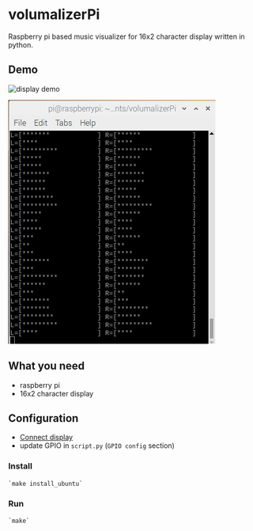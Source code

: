 # volumalizerPi
Raspberry pi based music visualizer for 16x2 character display written in python.

## Demo

![display demo](assets/display_test.gif)

![console demo](assets/console_test.gif)

## What you need
* raspberry pi
* 16x2 character display

## Configuration 
* [Connect display](https://pimylifeup.com/raspberry-pi-lcd-16x2/)
* update GPIO in `script.py` (`GPIO config` section)

### Install
	`make install_ubuntu`

### Run
	`make`
